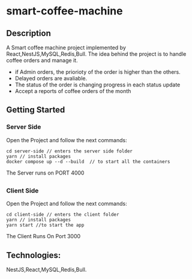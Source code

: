 # smart-coffee-machine 

## Description
A Smart coffee machine project implemented by React,NestJS,MySQL,Redis,Bull.
The idea behind the project is to handle coffee orders and manage it. 
- if Admin orders, the priorioty of the order is higher than the others.
- Delayed orders are avaliable.
- The status of the order is changing progress in each status update
- Accept a reports of coffee orders of the month

## Getting Started

### Server Side
Open the Project and follow the next commands:
````
cd server-side // enters the server side folder
yarn // install packages
docker compose up --d --build  // to start all the containers
````
The Server runs on PORT 4000
##

##

### Client Side
Open the Project and follow the next commands:
````
cd client-side // enters the client folder
yarn // install packages
yarn start //to start the app
````
The Client Runs On Port 3000
##

## Technologies:
 NestJS,React,MySQL,Redis,Bull.
